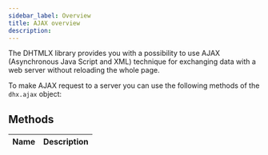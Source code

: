 ```yaml
---
sidebar_label: Overview
title: AJAX overview
description: 
---   
```


The DHTMLX library provides you with a possibility to use AJAX (Asynchronous Java Script and XML) technique for exchanging data with a web server without reloading the whole page.

To make AJAX request to a server you can use the following methods of the `dhx.ajax` object:

## Methods

| Name                           | Description                          |
| ------------------------------ | ------------------------------------ |

